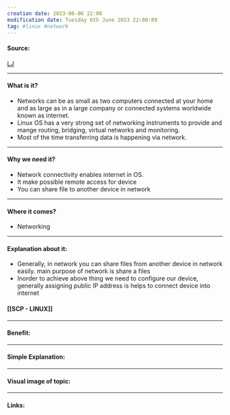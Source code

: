 ```yaml
---
creation date: 2023-06-06 22:08
modification date: Tuesday 6th June 2023 22:08:09
tag: #linux #network
---
```


#### Source:
[LJ](https://linuxjourney.com/lesson/network-file-sharing)

-----------------------------------------------------
#### What is it?

* Networks can be as small as two computers connected at your home and as large as in a large company or connected systems worldwide known as internet.
* Linux OS has a very strong set of networking instruments to provide and mange routing, bridging, virtual networks and monitoring.
* Most of the time transferring data is happening via network.

-----------------------------------------------------
#### Why we need it?

* Network connectivity enables internet in OS.
* It make possible remote access for device
* You can share file to another device in network
-----------------------------------------------------
#### Where it comes?

* Networking
-----------------------------------------------------
#### Explanation about it:

* Generally, in network you can share files from another device in network easily. main purpose of network is share a files
* Inorder to achieve above thing we need to configure our device, generally assigning public IP address is helps to connect device into internet

#### [[SCP - LINUX]]

-----------------------------------------------------
#### Benefit:


-----------------------------------------------------
#### Simple Explanation:


-----------------------------------------------------
#### Visual image of topic:


-----------------------------------------------------

#### Links: